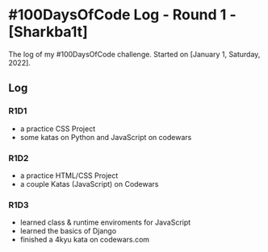 # #100DaysOfCode Log - Round 1 - [Sharkba1t]

The log of my #100DaysOfCode challenge. Started on [January 1, Saturday, 2022].

## Log

### R1D1  
+ a practice CSS Project
+ some katas on Python and JavaScript on codewars

### R1D2  
+ a practice HTML/CSS Project
+ a couple Katas (JavaScript) on Codewars

### R1D3
+ learned class & runtime enviroments for JavaScript
+ learned the basics of Django
+ finished a 4kyu kata on codewars.com